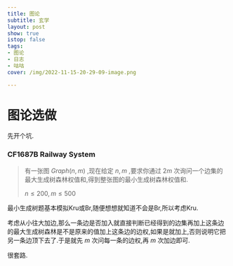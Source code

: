 ```yaml
---
title: 图论
subtitle: 玄学
layout: post
show: true
istop: false
tags: 
- 图论
- 日志
- 咕咕
cover: /img/2022-11-15-20-29-09-image.png

---
```


# 图论选做

先开个坑.

### CF1687B Railway System

> 有一张图 $Graph(n,m)$ ,现在给定 $n,m$ ,要求你通过 $2m$ 次询问一个边集的最大生成树森林权值和,得到整张图的最小生成树森林权值和.
> 
> $n\le 200,m\le 500$

最小生成树题基本模拟Kru或Br,随便想想就知道不会是Br,所以考虑Kru.

考虑从小往大加边,那么一条边是否加入就直接判断已经得到的边集再加上这条边的最大生成树森林是不是原来的值加上这条边的边权,如果是就加上,否则说明它把另一条边顶下去了.于是就先 $m$ 次问每一条的边权,再 $m$ 次加边即可.

很套路.


